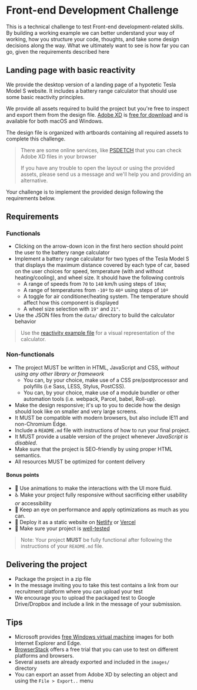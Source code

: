 # Front-end Development Challenge

This is a technical challenge to test Front-end development-related skills. By
building a working example we can better understand your way of working, how
you structure your code, thoughts, and take some design decisions along the
way. What we ultimately want to see is how far you can go, given the requirements
described here

## Landing page with basic reactivity

We provide the desktop version of a landing page of a hypotetic Tesla Model S
website. It includes a battery range calculator that should use some basic
reactivity principles.

We provide all assets required to build the project but you're free to inspect and export them from
the design file. [Adobe XD][xd] is [free for download][xd] and is available for both macOS and
Windows.

The design file is organized with artboards containing all required assets to complete this challenge.

> There are some online services, like [PSDETCH](https://psdetch.com/) that you
> can check Adobe XD files in your browser
>
> If you have any trouble to open the layout or using the provided assets, please send us a message
> and we'll help you and providing an alternative.

Your challenge is to implement the provided design following the requirements below.

## Requirements

### Functionals

- Clicking on the arrow-down icon in the first hero section should point the user to the
  battery range calculator
- Implement a battery range calculator for two types of the Tesla Model S that
  displays the maximum distance covered by each type of car, based on the user
  choices for speed, temperature (with and without heating/cooling), and wheel size.
  It should have the following controls
  - A range of speeds from `70` to `140` km/h using steps of `10km`;
  - A range of temperatures from `-10º` to `40º` using steps of `10º`
  - A toggle for air conditioner/heating system. The temperature should affect how this component
    is displayed
  - A wheel size selection with `19"` and `21"`.
- Use the JSON files from the `data/` directory to build the calculator behavior

> Use the [reactivity example file](reactivity-example.html) for a visual representation of the calculator.

### Non-functionals

- The project MUST be written in HTML, JavaScript and CSS, _without using any other
  library or framework_
  - You can, by your choice, make use of a CSS pre/postprocessor and polyfills
    (i.e Sass, LESS,  Stylus, PostCSS).
  - You can, by your choice, make use of a module bundler or other automation tools (i.e. webpack, Parcel, babel, Roll-up).
- Make the design responsive; it's up to you to decide how the design should look
  like on smaller and very large screens.
- It MUST be compatible with modern browsers, but also include IE11 and non-Chromium Edge.
- Include a `README.md` file with instructions of how to run your final project.
- It MUST provide a usable version of the project whenever _JavaScript is disabled_.
- Make sure that the project is SEO-friendly by using proper HTML semantics.
- All resources MUST be optimized for content delivery

#### Bonus points

- 🤩 Use animations to make the interactions with the UI more fluid.
- ♿️ Make your project fully responsive without sacrificing either usability _or_ accessibility
- 🐢 Keep an eye on performance and apply optimizations as much as you can.
- 🚀 Deploy it as a static website on [Netlify](https://netlify.com) or [Vercel](https://vercel.com)
- 💯 Make sure your project is [well-tested](https://martinfowler.com/articles/practical-test-pyramid.html)

> Note: Your project **MUST** be fully functional after following the instructions
> of your `README.md` file.

## Delivering the project

- Package the project in a zip file
- In the message inviting you to take this test contains a link from our recruitment platform where you can
  upload your test
- We encourage you to upload the packaged test to Google Drive/Dropbox and include a link in the message
  of your submission.

## Tips

- Microsoft provides [free Windows virtual machine][vms] images for both Internet
  Explorer and Edge.
- [BrowserStack][browserstack] offers a free trial that you can use to test on
  different platforms and browsers.
- Several assets are already exported and included in the `images/` directory
- You can export an asset from Adobe XD by selecting an object and using the `File > Export..`
  menu

[xd]: https://www.adobe.com/nl/products/xd.html
[browserstack]: https://www.browserstack.com/
[vms]: https://developer.microsoft.com/en-us/microsoft-edge/tools/vms/
